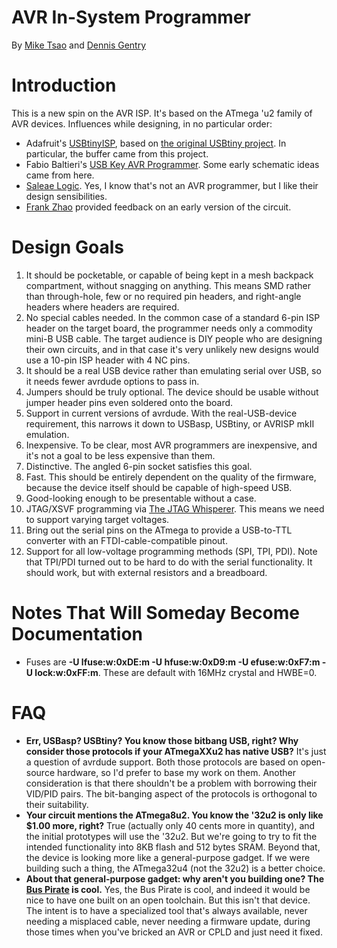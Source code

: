 AVR In-System Programmer
========================

By [Mike Tsao](http://www.sowbug.com/) and [Dennis Gentry](https://github.com/dgentry)

Introduction
============

This is a new spin on the AVR ISP. It's based on the ATmega 'u2 family of AVR devices. Influences while designing, in no particular order:

  * Adafruit's [USBtinyISP](http://www.ladyada.net/make/usbtinyisp/), based on [the original USBtiny project](http://dicks.home.xs4all.nl/avr/usbtiny/). In particular, the buffer came from this project.
  * Fabio Baltieri's [USB Key AVR Programmer](http://fabiobaltieri.com/2011/09/02/usb-key-avr-programmer/). Some early schematic ideas came from here.
  * [Saleae Logic](http://www.saleae.com/logic). Yes, I know that's not an AVR programmer, but I like their design sensibilities.
  * [Frank Zhao](http://frank-zhao.com/) provided feedback on an early version of the circuit.

Design Goals
============

  1. It should be pocketable, or capable of being kept in a mesh backpack compartment, without snagging on anything. This means SMD rather than through-hole, few or no required pin headers, and right-angle headers where headers are required.
  1. No special cables needed. In the common case of a standard 6-pin ISP header on the target board, the programmer needs only a commodity mini-B USB cable. The target audience is DIY people who are designing their own circuits, and in that case it's very unlikely new designs would use a 10-pin ISP header with 4 NC pins.
  1. It should be a real USB device rather than emulating serial over USB, so it needs fewer avrdude options to pass in.
  1. Jumpers should be truly optional. The device should be usable without jumper header pins even soldered onto the board.
  1. Support in current versions of avrdude. With the real-USB-device requirement, this narrows it down to USBasp, USBtiny, or AVRISP mkII emulation.
  1. Inexpensive. To be clear, most AVR programmers are inexpensive, and it's not a goal to be less expensive than them.
  1. Distinctive. The angled 6-pin socket satisfies this goal.
  1. Fast. This should be entirely dependent on the quality of the firmware, because the device itself should be capable of high-speed USB.
  1. Good-looking enough to be presentable without a case.
  1. JTAG/XSVF programming via [The JTAG Whisperer](https://github.com/sowbug/JTAGWhisperer). This means we need to support varying target voltages.
  1. Bring out the serial pins on the ATmega to provide a USB-to-TTL converter with an FTDI-cable-compatible pinout.
  1. Support for all low-voltage programming methods (SPI, TPI, PDI). Note that TPI/PDI turned out to be hard to do with the serial functionality. It should work, but with external resistors and a breadboard.

Notes That Will Someday Become Documentation
============================================

* Fuses are **-U lfuse:w:0xDE:m -U hfuse:w:0xD9:m -U efuse:w:0xF7:m -U lock:w:0xFF:m**. These are default with 16MHz crystal and HWBE=0.

FAQ
===

  * **Err, USBasp? USBtiny? You know those bitbang USB, right? Why consider those protocols if your ATmegaXXu2 has native USB?** It's just a question of avrdude support. Both those protocols are based on open-source hardware, so I'd prefer to base my work on them. Another consideration is that there shouldn't be a problem with borrowing their VID/PID pairs. The bit-banging aspect of the protocols is orthogonal to their suitability.
  * **Your circuit mentions the ATmega8u2. You know the '32u2 is only like $1.00 more, right?** True (actually only 40 cents more in quantity), and the initial prototypes will use the '32u2. But we're going to try to fit the intended functionality into 8KB flash and 512 bytes SRAM. Beyond that, the device is looking more like a general-purpose gadget. If we were building such a thing, the ATmega32u4 (not the 32u2) is a better choice.
  * **About that general-purpose gadget: why aren't you building one? The [Bus Pirate](http://dangerousprototypes.com/docs/Bus_Pirate) is cool.** Yes, the Bus Pirate is cool, and indeed it would be nice to have one built on an open toolchain. But this isn't that device. The intent is to have a specialized tool that's always available, never needing a misplaced cable, never needing a firmware update, during those times when you've bricked an AVR or CPLD and just need it fixed.
